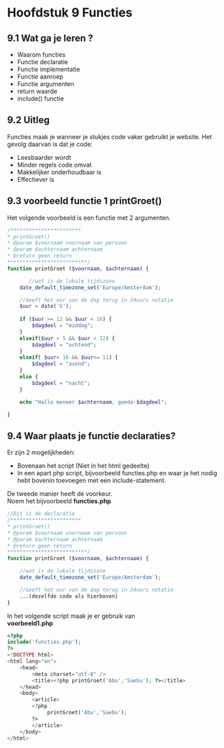 # Hoofdstuk 9 Functies

## 9.1 Wat ga je leren ?

- Waarom functies
- Functie declaratie
- Functie implementatie
- Functie aanroep
- Functie argumenten
- return waarde
- include() functie

## 9.2 Uitleg  

Functies maak je wanneer je stukjes code vaker gebruikt je website. Het gevolg daarvan is dat je code:
- Leesbaarder wordt
- Minder regels code omvat
- Makkelijker onderhoudbaar is
- Effectiever is

## 9.3 voorbeeld functie 1 printGroet()

Het volgende voorbeeld is een functie met 2 argumenten.
~~~php
/***********************
* printGroet()
* @param $voornaam voornaam van persoon
* @param $achternaam achternaam 
* @return geen return
**************************/ 
function printGroet ($voornaam, $achternaam) {

       //wat is de lokale tijdszone
    date_default_timezone_set('Europe/Amsterdam');

    //Geeft het uur van de dag terug in 24uurs notatie
    $uur = date('G');
    
    if ($uur >= 12 && $uur < 16) {
        $dagdeel = "middag";
    }
    elseif($uur > 5 && $uur < 12) {
        $dagdeel = "ochtend";
    }
    elseif( $uur> 16 && $uur<= 11) {
        $dagdeel = "avond";
    }
    else {
        $dagdeel = "nacht";
    }

    echo "Hallo meneer $achternaam, goede-$dagdeel";

}
~~~

## 9.4 Waar plaats je functie declaraties?

Er zijn 2 mogelijkheden:
- Bovenaan het script (Niet in het html gedeelte)
- In een apart php script, bijvoorbeeld functies.php en waar je het nodig hebt bovenin toevoegen met een include-statement.

De tweede manier heeft de voorkeur.<br> 
Noem het bijvoorbeeld __functies.php__
~~~php
//Dit is de declaratie
/***********************
* printGroet()
* @param $voornaam voornaam van persoon
* @param $achternaam achternaam 
* @return geen return
**************************/ 
function printGroet ($voornaam, $achternaam) {

    //wat is de lokale tijdszone
    date_default_timezone_set('Europe/Amsterdam');

    //Geeft het uur van de dag terug in 24uurs notatie
    ...(dezelfde code als hierboven)
}
~~~

In het volgende script maak je er gebruik van <br>
__voorbeeld1.php__
~~~php
<?php
include('functies.php');
?>
<!DOCTYPE html>
<html lang="en">
    <head>
        <meta charset="utf-8" />
        <title><?php printGroet('Abu','Saebu'); ?></title>
    </head>
    <body>
        <article>
        <?php
             printGroet('Abu','Saebu');
        ?>
        </article>
    </body>
</html>
~~~


